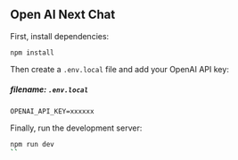 ## Open AI Next Chat

First, install dependencies:

```
npm install
```

Then create a `.env.local` file and add your OpenAI API key:

##### filename: `.env.local`
```plaintext
OPENAI_API_KEY=xxxxxx
```

Finally, run the development server:

```bash
npm run dev
``
